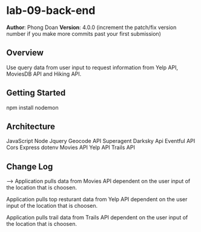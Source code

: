 # lab-09-back-end

**Author**: Phong Doan
**Version**: 4.0.0 (increment the patch/fix version number if you make more commits past your first submission)

## Overview
<!-- Provide a high level overview of what this application is and why you are building it, beyond the fact that it's an assignment for this class. (i.e. What's your problem domain?) -->
Use query data from user input to request information from Yelp API, MoviesDB API and Hiking API.

## Getting Started
<!-- What are the steps that a user must take in order to build this app on their own machine and get it running? -->
npm install
nodemon

## Architecture
<!-- Provide a detailed description of the application design. What technologies (languages, libraries, etc) you're using, and any other relevant design information. -->
JavaScript
Node 
Jquery
Geocode API
Superagent
Darksky Api
Eventful API
Cors
Express
dotenv
Movies API
Yelp API
Trails API

## Change Log
<!-- Use this area to document the iterative changes made to your application as each feature is successfully implemented. Use time stamps. Here's an examples:

01-01-2001 4:59pm - Application now has a fully-functional express server, with a GET route for the location resource.

## Credits and Collaborations
<!-- Give credit (and a link) to other people or resources that helped you build this application. -->
-->
Application pulls data from Movies API dependent on the user input of the location that is choosen.

Application pulls  top resturant data from Yelp API dependent on the user input of the location that is choosen.

Application pulls trail data from Trails API dependent on the user input of the location that is choosen.